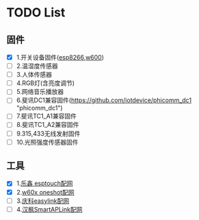 #  TODO List

## 固件 
- [x] 1.开关设备固件([esp8266](https://github.com/iotdevice/esp8266-switch "esp8266"),[w600](https://github.com/iotdevice/w600-switch "w600"))  
- [ ] 2.温湿度传感器 
- [ ] 3.人体传感器 
- [ ] 4.RGB灯(含亮度调节) 
- [ ] 5.网络音乐播放器 
- [ ] 6.斐讯DC1兼容固件(https://github.com/iotdevice/phicomm_dc1 "phicomm_dc1")
- [ ] 7.斐讯TC1_A1兼容固件 
- [ ] 8.斐讯TC1_A2兼容固件 
- [ ] 9.315,433无线发射固件 
- [ ] 10.光照强度传感器固件

## 工具 
- [x] 1.[乐鑫 esptouch配网](https://github.com/iotdevice/flutter_smartconfig "esptouch")
- [x] 2.[w60x oneshot配网](https://github.com/iotdevice/flutter_oneshot "oneshot")
- [ ] 3.[庆科easylink配网](https://github.com/iotdevice/flutter_easylink "easylink")
- [ ] 4.[汉枫SmartAPLink配网](https://github.com/iotdevice/flutter_smartaplink "SmartAPLink")